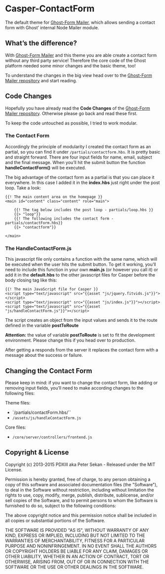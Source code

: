 # Casper-ContactForm

The default theme for [Ghost-Form Mailer](https://github.com/PDXIII/Ghost-FormMailer), which allows sending a contact form with Ghost’ internal Node Mailer module.

## What’s the difference?

With [Ghost-Form Mailer](https://github.com/PDXIII/Ghost-FormMailer) and this theme you are able create a contact form without any third party service! Therefore the core code of the Ghost platform needed some minor changes and the basic theme, too!

To understand the changes in the big view head over to the [Ghost-Form Mailer repository](https://github.com/PDXIII/Ghost-FormMailer) and start reading.

## Code Changes

Hopefully you have already read the **Code Changes** of the [Ghost-Form Mailer repository](https://github.com/PDXIII/Ghost-FormMailer). Otherwise please go back and read these first.

To keep the code untouched as possible, I tried to work modular.

### The Contact Form

Accordingly the principle of modularity I created the contact form as an partial, so you can find it under `/partials/contactform.hbs`. It is pretty basic and straight forward. There are four input fields for name, email, subject and the final message. When you’ll hit the submit button the function **handleContactForm()** will be executed.

The big advantage of the contact form as a partial is that you can place it everywhere. In this case I added it in the **index.hbs** just right under the post loop. Take a look:

    {{! The main content area on the homepage }}
    <main id="content" class="content" role="main">
    
        {{! The tag below includes the post loop - partials/loop.hbs }}
        {{> "loop"}}
        {{! The following includes the contact form - partials/contactForm.hbs}}
        {{> "contactform"}}
    
    </main>


### The HandleContactForm.js

This javascript file only contains a function with the same name, which will be executed when the user hits the submit button. To get it working, you’ll need to include this function in your own **main.js** (or however you call it) or add it in the **default.hbs** to the other javascript files for Casper before the body closing tag like this:

    {{! The main JavaScript file for Casper }}
    <script type="text/javascript" src="{{asset "js/jquery.fitvids.js"}}"></script>
    <script type="text/javascript" src="{{asset "js/index.js"}}"></script>
    <script type="text/javascript" src="{{asset "js/handleContactForm.js"}}"></script>

The script creates an object from the input values and sends it to the route defined in the variable **postToRoute**

**Attention:** the value of variable **postToRoute** is set to fit the development environment. Please change this if you head over to production.

After getting a responds from the server it replaces the contact form with a message about the success or failure.

## Changing the Contact Form

Please keep in mind: if you want to change the contact form, like adding or removing input fields, you’ll need to make according changes to the following files:

Theme files:

+   `/partials/contactForm.hbs/``
+   `/assets/js/handleContactForm.js`

Core files:

+   `/core/server/controllers/frontend.js`

## Copyright & License

Copyright (c) 2013-2015 PDXIII aka Peter Sekan - Released under the MIT License.

Permission is hereby granted, free of charge, to any person obtaining a copy of this software and associated documentation files (the "Software"), to deal in the Software without restriction, including without limitation the rights to use, copy, modify, merge, publish, distribute, sublicense, and/or sell copies of the Software, and to permit persons to whom the Software is furnished to do so, subject to the following conditions:

The above copyright notice and this permission notice shall be included in all copies or substantial portions of the Software.

THE SOFTWARE IS PROVIDED "AS IS", WITHOUT WARRANTY OF ANY KIND, EXPRESS OR IMPLIED, INCLUDING BUT NOT LIMITED TO THE WARRANTIES OF MERCHANTABILITY, FITNESS FOR A PARTICULAR PURPOSE AND
NONINFRINGEMENT. IN NO EVENT SHALL THE AUTHORS OR COPYRIGHT HOLDERS BE LIABLE FOR ANY CLAIM, DAMAGES OR OTHER LIABILITY, WHETHER IN AN ACTION OF CONTRACT, TORT OR OTHERWISE, ARISING FROM, OUT OF OR IN CONNECTION WITH THE SOFTWARE OR THE USE OR OTHER DEALINGS IN THE SOFTWARE.
